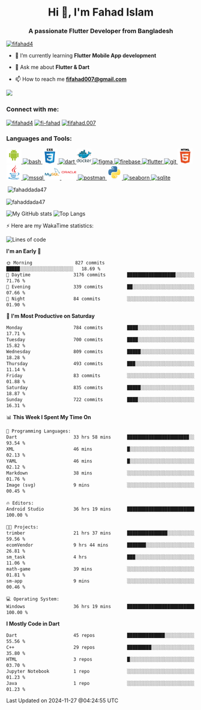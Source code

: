 <h1 align="center">Hi 👋, I'm Fahad Islam</h1>
<h3 align="center">A passionate Flutter Developer from Bangladesh</h3>

<p align="left"> <a href="https://twitter.com/fifahad4" target="blank"><img src="https://img.shields.io/twitter/follow/fifahad4?logo=twitter&style=for-the-badge" alt="fifahad4" /></a> </p>

- 🌱 I’m currently learning **Flutter Mobile App development**

- 💬 Ask me about **Flutter & Dart**

- 📫 How to reach me **fifahad007@gmail.com**

![](https://komarev.com/ghpvc/?username=Fahaddada47&color=blueviolet&style=for-the-badge)

<h3 align="left">Connect with me:</h3>
<p align="left">
<a href="https://twitter.com/fifahad4" target="blank"><img align="center" src="https://raw.githubusercontent.com/rahuldkjain/github-profile-readme-generator/master/src/images/icons/Social/twitter.svg" alt="fifahad4" height="30" width="40" /></a>
<a href="https://linkedin.com/in/fi-fahad" target="blank"><img align="center" src="https://raw.githubusercontent.com/rahuldkjain/github-profile-readme-generator/master/src/images/icons/Social/linked-in-alt.svg" alt="fi-fahad" height="30" width="40" /></a>
<a href="https://fb.com/fifahad.007" target="blank"><img align="center" src="https://raw.githubusercontent.com/rahuldkjain/github-profile-readme-generator/master/src/images/icons/Social/facebook.svg" alt="fifahad.007" height="30" width="40" /></a>
</p>

<h3 align="left">Languages and Tools:</h3>
<p align="left"> <a href="https://developer.android.com" target="_blank" rel="noreferrer"> <img src="https://raw.githubusercontent.com/devicons/devicon/master/icons/android/android-original-wordmark.svg" alt="android" width="40" height="40"/> </a> <a href="https://www.gnu.org/software/bash/" target="_blank" rel="noreferrer"> <img src="https://www.vectorlogo.zone/logos/gnu_bash/gnu_bash-icon.svg" alt="bash" width="40" height="40"/> </a> <a href="https://www.w3schools.com/css/" target="_blank" rel="noreferrer"> <img src="https://raw.githubusercontent.com/devicons/devicon/master/icons/css3/css3-original-wordmark.svg" alt="css3" width="40" height="40"/> </a> <a href="https://dart.dev" target="_blank" rel="noreferrer"> <img src="https://www.vectorlogo.zone/logos/dartlang/dartlang-icon.svg" alt="dart" width="40" height="40"/> </a> <a href="https://www.docker.com/" target="_blank" rel="noreferrer"> <img src="https://raw.githubusercontent.com/devicons/devicon/master/icons/docker/docker-original-wordmark.svg" alt="docker" width="40" height="40"/> </a> <a href="https://www.figma.com/" target="_blank" rel="noreferrer"> <img src="https://www.vectorlogo.zone/logos/figma/figma-icon.svg" alt="figma" width="40" height="40"/> </a> <a href="https://firebase.google.com/" target="_blank" rel="noreferrer"> <img src="https://www.vectorlogo.zone/logos/firebase/firebase-icon.svg" alt="firebase" width="40" height="40"/> </a> <a href="https://flutter.dev" target="_blank" rel="noreferrer"> <img src="https://www.vectorlogo.zone/logos/flutterio/flutterio-icon.svg" alt="flutter" width="40" height="40"/> </a> <a href="https://git-scm.com/" target="_blank" rel="noreferrer"> <img src="https://www.vectorlogo.zone/logos/git-scm/git-scm-icon.svg" alt="git" width="40" height="40"/> </a> <a href="https://www.w3.org/html/" target="_blank" rel="noreferrer"> <img src="https://raw.githubusercontent.com/devicons/devicon/master/icons/html5/html5-original-wordmark.svg" alt="html5" width="40" height="40"/> </a> <a href="https://www.java.com" target="_blank" rel="noreferrer"> <img src="https://raw.githubusercontent.com/devicons/devicon/master/icons/java/java-original.svg" alt="java" width="40" height="40"/> </a> <a href="https://www.microsoft.com/en-us/sql-server" target="_blank" rel="noreferrer"> <img src="https://www.svgrepo.com/show/303229/microsoft-sql-server-logo.svg" alt="mssql" width="40" height="40"/> </a> <a href="https://www.mysql.com/" target="_blank" rel="noreferrer"> <img src="https://raw.githubusercontent.com/devicons/devicon/master/icons/mysql/mysql-original-wordmark.svg" alt="mysql" width="40" height="40"/> </a> <a href="https://www.oracle.com/" target="_blank" rel="noreferrer"> <img src="https://raw.githubusercontent.com/devicons/devicon/master/icons/oracle/oracle-original.svg" alt="oracle" width="40" height="40"/> </a> <a href="https://postman.com" target="_blank" rel="noreferrer"> <img src="https://www.vectorlogo.zone/logos/getpostman/getpostman-icon.svg" alt="postman" width="40" height="40"/> </a> <a href="https://www.python.org" target="_blank" rel="noreferrer"> <img src="https://raw.githubusercontent.com/devicons/devicon/master/icons/python/python-original.svg" alt="python" width="40" height="40"/> </a> <a href="https://seaborn.pydata.org/" target="_blank" rel="noreferrer"> <img src="https://seaborn.pydata.org/_images/logo-mark-lightbg.svg" alt="seaborn" width="40" height="40"/> </a> <a href="https://www.sqlite.org/" target="_blank" rel="noreferrer"> <img src="https://www.vectorlogo.zone/logos/sqlite/sqlite-icon.svg" alt="sqlite" width="40" height="40"/> </a> </p>

<p>&nbsp;<img align="center" src="https://github-readme-stats.vercel.app/api?username=fahaddada47&show_icons=true&locale=en" alt="fahaddada47" /></p>

<p><img align="center" src="https://github-readme-streak-stats.herokuapp.com/?user=fahaddada47&theme=dark" alt="fahaddada47" /></p>


![My GitHub stats](https://github-readme-stats.vercel.app/api?username=Fahaddada47&show_icons=true&theme=radical)
![Top Langs](https://github-readme-stats.vercel.app/api/top-langs/?username=Fahaddada47&layout=donut)


⚡ Here are my WakaTime statistics:

<!--START_SECTION:waka-->
![Lines of code](https://img.shields.io/badge/From%20Hello%20World%20I%27ve%20Written-1.5%20million%20lines%20of%20code-blue)

**I'm an Early 🐤** 

```text
🌞 Morning                827 commits         █████░░░░░░░░░░░░░░░░░░░░   18.69 % 
🌆 Daytime                3176 commits        ██████████████████░░░░░░░   71.76 % 
🌃 Evening                339 commits         ██░░░░░░░░░░░░░░░░░░░░░░░   07.66 % 
🌙 Night                  84 commits          ░░░░░░░░░░░░░░░░░░░░░░░░░   01.90 % 
```
📅 **I'm Most Productive on Saturday** 

```text
Monday                   784 commits         ████░░░░░░░░░░░░░░░░░░░░░   17.71 % 
Tuesday                  700 commits         ████░░░░░░░░░░░░░░░░░░░░░   15.82 % 
Wednesday                809 commits         █████░░░░░░░░░░░░░░░░░░░░   18.28 % 
Thursday                 493 commits         ███░░░░░░░░░░░░░░░░░░░░░░   11.14 % 
Friday                   83 commits          ░░░░░░░░░░░░░░░░░░░░░░░░░   01.88 % 
Saturday                 835 commits         █████░░░░░░░░░░░░░░░░░░░░   18.87 % 
Sunday                   722 commits         ████░░░░░░░░░░░░░░░░░░░░░   16.31 % 
```


📊 **This Week I Spent My Time On** 

```text
💬 Programming Languages: 
Dart                     33 hrs 58 mins      ███████████████████████░░   93.54 % 
XML                      46 mins             █░░░░░░░░░░░░░░░░░░░░░░░░   02.13 % 
YAML                     46 mins             █░░░░░░░░░░░░░░░░░░░░░░░░   02.12 % 
Markdown                 38 mins             ░░░░░░░░░░░░░░░░░░░░░░░░░   01.76 % 
Image (svg)              9 mins              ░░░░░░░░░░░░░░░░░░░░░░░░░   00.45 % 

🔥 Editors: 
Android Studio           36 hrs 19 mins      █████████████████████████   100.00 % 

🐱‍💻 Projects: 
trimber                  21 hrs 37 mins      ███████████████░░░░░░░░░░   59.56 % 
ecomVendor               9 hrs 44 mins       ███████░░░░░░░░░░░░░░░░░░   26.81 % 
sm_task                  4 hrs               ███░░░░░░░░░░░░░░░░░░░░░░   11.06 % 
math-game                39 mins             ░░░░░░░░░░░░░░░░░░░░░░░░░   01.81 % 
sm-app                   9 mins              ░░░░░░░░░░░░░░░░░░░░░░░░░   00.46 % 

💻 Operating System: 
Windows                  36 hrs 19 mins      █████████████████████████   100.00 % 
```

**I Mostly Code in Dart** 

```text
Dart                     45 repos            ██████████████░░░░░░░░░░░   55.56 % 
C++                      29 repos            █████████░░░░░░░░░░░░░░░░   35.80 % 
HTML                     3 repos             █░░░░░░░░░░░░░░░░░░░░░░░░   03.70 % 
Jupyter Notebook         1 repo              ░░░░░░░░░░░░░░░░░░░░░░░░░   01.23 % 
Java                     1 repo              ░░░░░░░░░░░░░░░░░░░░░░░░░   01.23 % 
```




 Last Updated on 2024-11-27 @04:24:55 UTC
<!--END_SECTION:waka-->
